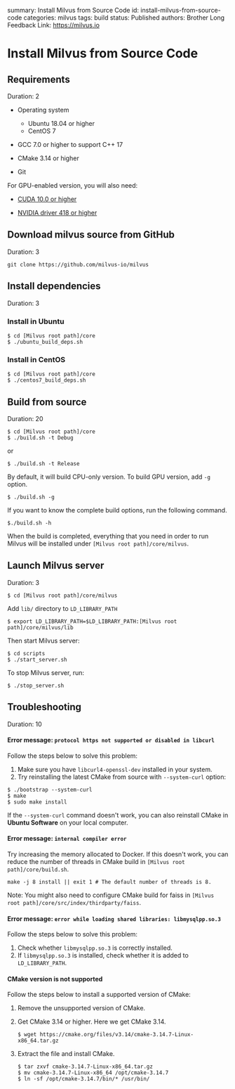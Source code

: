 summary: Install Milvus from Source Code
id: install-milvus-from-source-code
categories: milvus
tags: build
status: Published
authors: Brother Long
Feedback Link: https://milvus.io

# Install Milvus from Source Code

## Requirements

Duration: 2

- Operating system

  - Ubuntu 18.04 or higher
  - CentOS 7

- GCC 7.0 or higher to support C++ 17
- CMake 3.14 or higher
- Git

For GPU-enabled version, you will also need:

- [CUDA 10.0 or higher](https://developer.nvidia.com/cuda-downloads)

- [NVIDIA driver 418 or higher](https://www.nvidia.com/Download/index.aspx)

## Download milvus source from GitHub

Duration: 3

```shell
git clone https://github.com/milvus-io/milvus
```

## Install dependencies

Duration: 3

### Install in Ubuntu

```shell
$ cd [Milvus root path]/core
$ ./ubuntu_build_deps.sh
```

### Install in CentOS

```shell
$ cd [Milvus root path]/core
$ ./centos7_build_deps.sh
```

## Build from source

Duration: 20

```shell
$ cd [Milvus root path]/core
$ ./build.sh -t Debug
```

or

```shell
$ ./build.sh -t Release
```

By default, it will build CPU-only version. To build GPU version, add `-g` option.

```shell
$ ./build.sh -g
```

If you want to know the complete build options, run the following command.

```shell
$./build.sh -h
```

When the build is completed, everything that you need in order to run Milvus will be installed under `[Milvus root path]/core/milvus`.

## Launch Milvus server

Duration: 3

```shell
$ cd [Milvus root path]/core/milvus
```

Add `lib/` directory to `LD_LIBRARY_PATH`

```shell
$ export LD_LIBRARY_PATH=$LD_LIBRARY_PATH:[Milvus root path]/core/milvus/lib
```

Then start Milvus server:

```shell
$ cd scripts
$ ./start_server.sh
```

To stop Milvus server, run:

```shell
$ ./stop_server.sh
```

## Troubleshooting

Duration: 10

#### Error message: `protocol https not supported or disabled in libcurl`

Follow the steps below to solve this problem:

1.  Make sure you have `libcurl4-openssl-dev` installed in your system.
2.  Try reinstalling the latest CMake from source with `--system-curl` option:

```shell
$ ./bootstrap --system-curl
$ make
$ sudo make install
```

If the `--system-curl` command doesn't work, you can also reinstall CMake in **Ubuntu Software** on your local computer.

#### Error message: `internal compiler error`

Try increasing the memory allocated to Docker. If this doesn't work, you can reduce the number of threads in CMake build in `[Milvus root path]/core/build.sh`.

```shell
make -j 8 install || exit 1 # The default number of threads is 8.
```

Note: You might also need to configure CMake build for faiss in `[Milvus root path]/core/src/index/thirdparty/faiss`.

#### Error message: `error while loading shared libraries: libmysqlpp.so.3`

Follow the steps below to solve this problem:

1.  Check whether `libmysqlpp.so.3` is correctly installed.
2.  If `libmysqlpp.so.3` is installed, check whether it is added to `LD_LIBRARY_PATH`.

#### CMake version is not supported

Follow the steps below to install a supported version of CMake:

1.  Remove the unsupported version of CMake.
2.  Get CMake 3.14 or higher. Here we get CMake 3.14.

    ```shell
    $ wget https://cmake.org/files/v3.14/cmake-3.14.7-Linux-x86_64.tar.gz
    ```

3.  Extract the file and install CMake.

    ```shell
    $ tar zxvf cmake-3.14.7-Linux-x86_64.tar.gz
    $ mv cmake-3.14.7-Linux-x86_64 /opt/cmake-3.14.7
    $ ln -sf /opt/cmake-3.14.7/bin/* /usr/bin/
    ```
